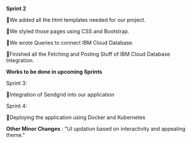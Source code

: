 **Sprint 2**

🏁We added all the html templates needed for our project.

🏁We styled those pages using CSS and Bootstrap.

🏁We wrote Queries to connect IBM Cloud Database.

🏁Finished all the Fetching and Posting Stuff of IBM Cloud Database Integration.


**Works to be done in upcoming Sprints**

Sprint 3:

🚀Integration of Sendgrid into our application

Sprint 4:

🚀Deploying the application using Docker and Kubernetes


**Other Minor Changes** : "UI updation based on interactivity and appealing theme."